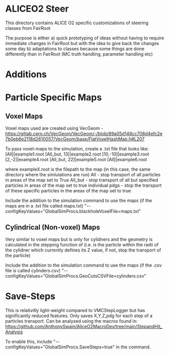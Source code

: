 <!-- doxy
\page refSteer Module 'Steer'
/doxy -->

# ALICEO2 Steer

This directory contains ALICE O2 specific customizations
of steering classes from FairRoot

The purpose is either
a) quick prototyping of ideas without having to require immediate changes in FairRoot
   but with the idea to give back the changes some day
b) adaptations to classes because some things are done differently than in FairRoot
   (MC truth handling, parameter handling etc)

<!-- doxy
This module contains the following submodules:

* \subpage refSteerDigitizerWorkflow
/doxy -->

# Additions

# Particle Specific Maps

## Voxel Maps
Voxel maps used are created using VecGeom - https://gitlab.cern.ch/VecGeom/VecGeom/-/blob/89a05d148cc708d4efc2e7b0eb6e2118d2610057/VecGeom/base/FlatVoxelHashMap.h#L207

To pass voxel-maps to the simulation, create a .txt file that looks like: 
[All]|example1.root
[All_but, 13]|example2.root
[10,-10]|example3.root
[2,-2]|example4.root
[All_but, 22]|example5.root
[All]|example6.root

where exampleX.root is the filepath to the map (in this case, the same directory where the simlulations are run)
All - stop transport of all particles in areas of the map set to True
All_but - stop transport of all but specified particles in areas of the map set to true
individual pdgs - stop the transport of these specific particles in the areas of the map set to true

Include the addition to the simulation command to use the maps (if the maps are in a .txt file called maps.txt)
"--configKeyValues="GlobalSimProcs.blackholeVoxelFile=maps.txt"

## Cylindrical (Non-voxel) Maps
Very similar to voxel maps but is only for cylidners and the geometry is calculated in the stepping
function of (i.e. is the particle within the radii of the cylidner which currently defines its Z value, if not, stop the transport of the particle)

Include the addition to the simulation command to use the maps (if the .csv file is called cylinders.csv)
"--configKeyValues="GlobalSimProcs.GeoCutsCSVFile=cylinders.csv"


# Save-Steps
This is relativitly light-weight compared to VMCStepLogger but has significantly reduced features. Only saves X,Y,Z,pdg for each step of a particles transport. Can be analysed using the macros found in: https://github.com/AnthonySwain/AliceO2MacroDev/tree/main/StepandHit_Analysis 

To enable this, include "--configKeyValues="GlobalSimProcs.SaveSteps=true" in the command.
